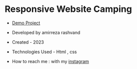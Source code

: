 # Responsive Website Camping

- [Demo Project](https://amirreza-rashvand-developer.github.io/Camping-Website/)

- Developed by amirreza rashvand

- Created - 2023

- Technologies Used - Html , css

- How to reach me : with my [instagram](https://www.instagram.com/amirreza_rashvand_developer)
